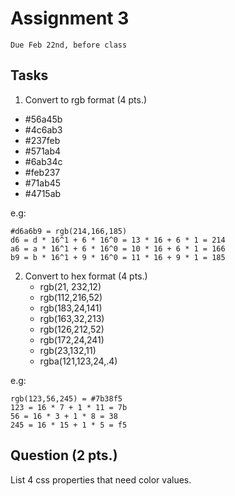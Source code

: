 # Assignment 3
`Due Feb 22nd, before class`

## Tasks
1. Convert to rgb format (4 pts.)
 - #56a45b
 - #4c6ab3
 - #237feb
 - #571ab4
 - #6ab34c
 - #feb237
 - #71ab45
 - #4715ab

e.g: 
```
#d6a6b9 = rgb(214,166,185) 
d6 = d * 16^1 + 6 * 16^0 = 13 * 16 + 6 * 1 = 214
a6 = a * 16^1 + 6 * 16^0 = 10 * 16 + 6 * 1 = 166
b9 = b * 16^1 + 9 * 16^0 = 11 * 16 + 9 * 1 = 185
```
 
2. Convert to hex format (4 pts.)
    - rgb(21, 232,12)
    - rgb(112,216,52)
    - rgb(183,24,141)
    - rgb(163,32,213)
    - rgb(126,212,52)
    - rgb(172,24,241)
    - rgb(23,132,11)
    - rgba(121,123,24,.4)


e.g:
```
rgb(123,56,245) = #7b38f5 
123 = 16 * 7 + 1 * 11 = 7b 
56 = 16 * 3 + 1 * 8 = 38 
245 = 16 * 15 + 1 * 5 = f5
```

## Question (2 pts.)
List 4 css properties that need color values.


